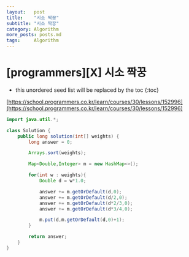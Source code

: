```yaml
---
layout:   post
title:    "시소 짝꿍"
subtitle: "시소 짝꿍"
category: Algorithm
more_posts: posts.md
tags:     Algorithm
---
```

# [programmers][X] 시소 짝꿍

<!--more-->
<!-- Table of contents -->
* this unordered seed list will be replaced by the toc
{:toc}

[https://school.programmers.co.kr/learn/courses/30/lessons/152996](https://school.programmers.co.kr/learn/courses/30/lessons/152996)


```java
import java.util.*;

class Solution {
    public long solution(int[] weights) {
        long answer = 0;

        Arrays.sort(weights);

        Map<Double,Integer> m = new HashMap<>();

        for(int w : weights){
            Double d = w*1.0;

            answer += m.getOrDefault(d,0);
            answer += m.getOrDefault(d/2,0);
            answer += m.getOrDefault(d*2/3,0);
            answer += m.getOrDefault(d*3/4,0);

            m.put(d,m.getOrDefault(d,0)+1);
        }

        return answer;
    }
}

```